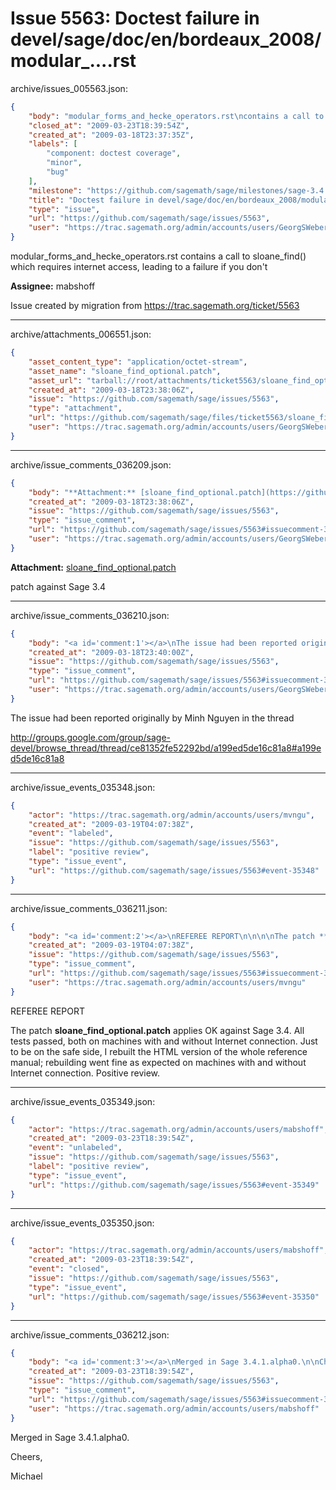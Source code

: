 # Issue 5563: Doctest failure in devel/sage/doc/en/bordeaux_2008/modular_....rst

archive/issues_005563.json:
```json
{
    "body": "modular_forms_and_hecke_operators.rst\ncontains a call to sloane_find() which requires internet access, leading to a failure if you don't\n\n**Assignee:** mabshoff\n\nIssue created by migration from https://trac.sagemath.org/ticket/5563\n\n",
    "closed_at": "2009-03-23T18:39:54Z",
    "created_at": "2009-03-18T23:37:35Z",
    "labels": [
        "component: doctest coverage",
        "minor",
        "bug"
    ],
    "milestone": "https://github.com/sagemath/sage/milestones/sage-3.4.1",
    "title": "Doctest failure in devel/sage/doc/en/bordeaux_2008/modular_....rst",
    "type": "issue",
    "url": "https://github.com/sagemath/sage/issues/5563",
    "user": "https://trac.sagemath.org/admin/accounts/users/GeorgSWeber"
}
```
modular_forms_and_hecke_operators.rst
contains a call to sloane_find() which requires internet access, leading to a failure if you don't

**Assignee:** mabshoff

Issue created by migration from https://trac.sagemath.org/ticket/5563





---

archive/attachments_006551.json:
```json
{
    "asset_content_type": "application/octet-stream",
    "asset_name": "sloane_find_optional.patch",
    "asset_url": "tarball://root/attachments/ticket5563/sloane_find_optional.patch",
    "created_at": "2009-03-18T23:38:06Z",
    "issue": "https://github.com/sagemath/sage/issues/5563",
    "type": "attachment",
    "url": "https://github.com/sagemath/sage/files/ticket5563/sloane_find_optional.patch",
    "user": "https://trac.sagemath.org/admin/accounts/users/GeorgSWeber"
}
```



---

archive/issue_comments_036209.json:
```json
{
    "body": "**Attachment:** [sloane_find_optional.patch](https://github.com/sagemath/sage/files/ticket5563/sloane_find_optional.patch)\n\npatch against Sage 3.4",
    "created_at": "2009-03-18T23:38:06Z",
    "issue": "https://github.com/sagemath/sage/issues/5563",
    "type": "issue_comment",
    "url": "https://github.com/sagemath/sage/issues/5563#issuecomment-36209",
    "user": "https://trac.sagemath.org/admin/accounts/users/GeorgSWeber"
}
```

**Attachment:** [sloane_find_optional.patch](https://github.com/sagemath/sage/files/ticket5563/sloane_find_optional.patch)

patch against Sage 3.4



---

archive/issue_comments_036210.json:
```json
{
    "body": "<a id='comment:1'></a>\nThe issue had been reported originally by Minh Nguyen in the thread\n\nhttp://groups.google.com/group/sage-devel/browse_thread/thread/ce81352fe52292bd/a199ed5de16c81a8#a199ed5de16c81a8",
    "created_at": "2009-03-18T23:40:00Z",
    "issue": "https://github.com/sagemath/sage/issues/5563",
    "type": "issue_comment",
    "url": "https://github.com/sagemath/sage/issues/5563#issuecomment-36210",
    "user": "https://trac.sagemath.org/admin/accounts/users/GeorgSWeber"
}
```

<a id='comment:1'></a>
The issue had been reported originally by Minh Nguyen in the thread

http://groups.google.com/group/sage-devel/browse_thread/thread/ce81352fe52292bd/a199ed5de16c81a8#a199ed5de16c81a8



---

archive/issue_events_035348.json:
```json
{
    "actor": "https://trac.sagemath.org/admin/accounts/users/mvngu",
    "created_at": "2009-03-19T04:07:38Z",
    "event": "labeled",
    "issue": "https://github.com/sagemath/sage/issues/5563",
    "label": "positive review",
    "type": "issue_event",
    "url": "https://github.com/sagemath/sage/issues/5563#event-35348"
}
```



---

archive/issue_comments_036211.json:
```json
{
    "body": "<a id='comment:2'></a>\nREFEREE REPORT\n\n\n\nThe patch **sloane_find_optional.patch** applies OK against Sage 3.4. All tests passed, both on machines with and without Internet connection. Just to be on the safe side, I rebuilt the HTML version of the whole reference manual; rebuilding went fine as expected on machines with and without Internet connection. Positive review.",
    "created_at": "2009-03-19T04:07:38Z",
    "issue": "https://github.com/sagemath/sage/issues/5563",
    "type": "issue_comment",
    "url": "https://github.com/sagemath/sage/issues/5563#issuecomment-36211",
    "user": "https://trac.sagemath.org/admin/accounts/users/mvngu"
}
```

<a id='comment:2'></a>
REFEREE REPORT



The patch **sloane_find_optional.patch** applies OK against Sage 3.4. All tests passed, both on machines with and without Internet connection. Just to be on the safe side, I rebuilt the HTML version of the whole reference manual; rebuilding went fine as expected on machines with and without Internet connection. Positive review.



---

archive/issue_events_035349.json:
```json
{
    "actor": "https://trac.sagemath.org/admin/accounts/users/mabshoff",
    "created_at": "2009-03-23T18:39:54Z",
    "event": "unlabeled",
    "issue": "https://github.com/sagemath/sage/issues/5563",
    "label": "positive review",
    "type": "issue_event",
    "url": "https://github.com/sagemath/sage/issues/5563#event-35349"
}
```



---

archive/issue_events_035350.json:
```json
{
    "actor": "https://trac.sagemath.org/admin/accounts/users/mabshoff",
    "created_at": "2009-03-23T18:39:54Z",
    "event": "closed",
    "issue": "https://github.com/sagemath/sage/issues/5563",
    "type": "issue_event",
    "url": "https://github.com/sagemath/sage/issues/5563#event-35350"
}
```



---

archive/issue_comments_036212.json:
```json
{
    "body": "<a id='comment:3'></a>\nMerged in Sage 3.4.1.alpha0.\n\nCheers,\n\nMichael",
    "created_at": "2009-03-23T18:39:54Z",
    "issue": "https://github.com/sagemath/sage/issues/5563",
    "type": "issue_comment",
    "url": "https://github.com/sagemath/sage/issues/5563#issuecomment-36212",
    "user": "https://trac.sagemath.org/admin/accounts/users/mabshoff"
}
```

<a id='comment:3'></a>
Merged in Sage 3.4.1.alpha0.

Cheers,

Michael
